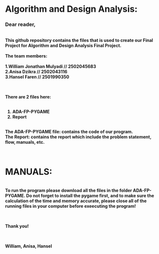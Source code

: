 <b><h1>Algorithm and Design Analysis:</h1></b>
<h3><b>Dear reader,</h3>
<br>
<t>This github repository contains the files that is used to create our Final Project for Algorithm and Design Analysis Final Project.<br><br>
The team members: <br><br>
1.William Jonathan Mulyadi // 2502045683<br>
2.Anisa Dzikra // 2502043116<br>
3.Hansel Faren // 2501990350 <br>

<br><br>
There are 2 files here: <br><br>
1. ADA-FP-PYGAME<br>
2. Report<br><br>

The ADA-FP-PYGAME file: contains the code of our program.<br>
The Report: contains the report which include the problem statement, flow, manuals, etc. <br>

<br>
<h1> MANUALS: </h1> <br>
To run the program please download all the files in the folder ADA-FP-PYGAME. Do not forget to install the pygame first, and to make sure the calculation of the time and memory accurate, please close all of the running files in your computer before exeecuting the program!<br>
  
  
<br><br>
Thank you!<br>
<br><br>

William, Anisa, Hansel

